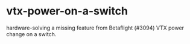 # vtx-power-on-a-switch
hardware-solving a missing feature from Betaflight (#3094) VTX power change on a switch. 
